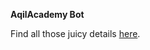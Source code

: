 __AqilAcademy Bot__

Find all those juicy details [here](https://shadowka.gitbooks.io/clyde/content/).
